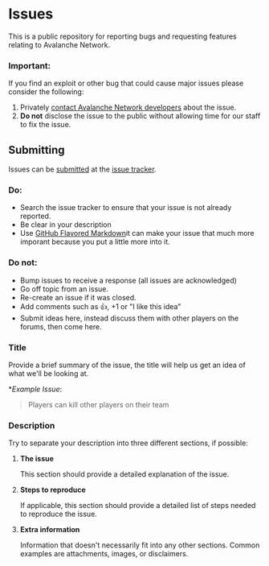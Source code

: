 Issues
======

This is a public repository for reporting bugs and requesting features relating to Avalanche Network.

### Important:

If you find an exploit or other bug that could cause major issues please consider the following:

1. Privately [contact Avalanche Network developers](mailto:support@avnk.net) about the issue.
2. **Do not** disclose the issue to the public without allowing time for our staff to fix the issue.

## Submitting

Issues can be [submitted](https://github.com/AvalancheNetwork/Issues/issues/new) at the [issue tracker](https://github.com/AvalancheNetwork/Issues/issues).

### Do:

* Search the issue tracker to ensure that your issue is not already reported.
* Be clear in your description
* Use [GitHub Flavored Markdown](http://github.github.com/github-flavored-markdown/)it can make your issue that much more imporant because you put a little more into it.

### Do not:

* Bump issues to receive a response (all issues are acknowledged)
* Go off topic from an issue.
* Re-create an issue if it was closed.
* Add comments such as :+1:, +1 or "I like this idea"
* Submit ideas here, instead discuss them with other players on the forums, then come here.

### Title

Provide a brief summary of the issue, the title will help us get an idea of what we'll be looking at.

**Example Issue*:

> Players can kill other players on their team

### Description

Try to separate your description into three different sections, if possible:

1. **The issue**

    This section should provide a detailed explanation of the issue.

2. **Steps to reproduce**

    If applicable, this section should provide a detailed list of steps needed to reproduce the issue.

3. **Extra information**

    Information that doesn't necessarily fit into any other sections. Common examples are attachments, images, or disclaimers.


